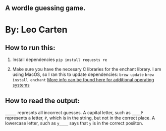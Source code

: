 ## A wordle guessing game.
# By: Leo Carten

## How to run this:
1. Install dependencies
`pip install requests re`

2. Make sure you have the necesary C libraries for the enchant library. I am using MacOS, so I ran this to update dependencies:
`brew update`
`brew install enchant`
[More info can be found here for additional operating systems](https://pyenchant.github.io/pyenchant/install.html)

## How to read the output:
`_____` represnts all incorrect guesses.
A capital letter, such as `____P` represents a letter, `P`, which is in the string, but not in the correct place.
A lowercase letter, such as `y____` says that `y` is in the correct posiiton.